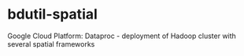 # bdutil-spatial
 Google Cloud Platform: Dataproc - deployment of Hadoop cluster with several spatial frameworks
